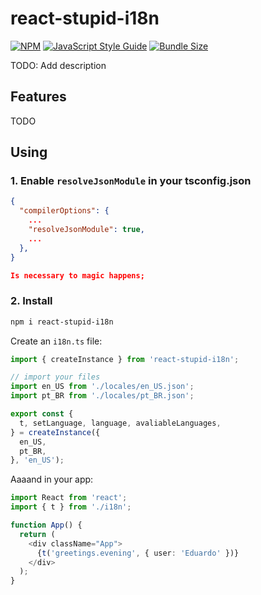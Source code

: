 # react-stupid-i18n

[![NPM](https://img.shields.io/npm/v/use-mask-input.svg)](https://www.npmjs.com/package/use-mask-input) [![JavaScript Style Guide](https://img.shields.io/badge/code_style-standard-brightgreen.svg)](https://standardjs.com) [![Bundle Size](https://badgen.net/bundlephobia/minzip/use-mask-input)](https://bundlephobia.com/result?p=use-mask-input)

TODO: Add description


## Features

TODO

## Using

### 1. Enable `resolveJsonModule` in your tsconfig.json

```json
{
  "compilerOptions": {
    ...
    "resolveJsonModule": true,
    ...
  },
}

Is necessary to magic happens;

```
### 2. Install

```sh
npm i react-stupid-i18n
```

Create an `i18n.ts` file:

```typescript
import { createInstance } from 'react-stupid-i18n';

// import your files
import en_US from './locales/en_US.json';
import pt_BR from './locales/pt_BR.json';

export const {
  t, setLanguage, language, avaliableLanguages,
} = createInstance({
  en_US,
  pt_BR,
}, 'en_US');
```

Aaaand in your app:
```typescript
import React from 'react';
import { t } from './i18n';

function App() {
  return (
    <div className="App">
      {t('greetings.evening', { user: 'Eduardo' })}
    </div>
  );
}
```
